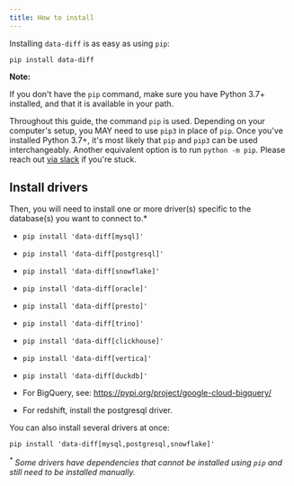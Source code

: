 ```yaml
---
title: How to install
---
```


Installing `data-diff` is as easy as using `pip`:

```
pip install data-diff
```

**Note:**

If you don't have the `pip` command, make sure you have Python 3.7+ installed, and that it is available in your path.

Throughout this guide, the command `pip` is used. Depending on your computer's setup, you MAY need to use `pip3` in place of `pip`. Once you've installed Python 3.7+, it's most likely that `pip` and `pip3` can be used interchangeably. Another equivalent option is to run `python -m pip`. Please reach out [via slack](https://locallyoptimistic.slack.com/archives/C03HUNGQV0S) if you're stuck.

## Install drivers

Then, you will need to install one or more driver(s) specific to the database(s) you want to connect to.*

- `pip install 'data-diff[mysql]'`

- `pip install 'data-diff[postgresql]'`

- `pip install 'data-diff[snowflake]'`

- `pip install 'data-diff[oracle]'`

- `pip install 'data-diff[presto]'`

- `pip install 'data-diff[trino]'`

- `pip install 'data-diff[clickhouse]'`

- `pip install 'data-diff[vertica]'`

- `pip install 'data-diff[duckdb]'`

- For BigQuery, see: https://pypi.org/project/google-cloud-bigquery/

- For redshift, install the postgresql driver.

You can also install several drivers at once:

```pip install 'data-diff[mysql,postgresql,snowflake]'```

_<sup>*</sup> Some drivers have dependencies that cannot be installed using `pip` and still need to be installed manually._